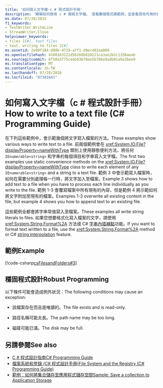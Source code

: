 ```yaml
---
title: '如何寫入文字檔-c # 程式設計手冊'
description: '瞭解如何使用 c # 撰寫文字檔。 查看數個程式碼範例，並查看其他可用的資源。'
ms.date: 07/20/2015
f1_keywords:
- TextWriter.WriteLine
- StreamWriter.Close
helpviewer_keywords:
- files [C#], text files
- text, writing to files [C#]
ms.assetid: 2e99f184-d88b-4719-a7f1-d9ec482aa809
ms.openlocfilehash: 4108163121d56268b810121ca3ae2b2c1338aeab
ms.sourcegitcommit: 6f58a5f75ceeb936f8ee5b786e9adb81a9a3bee9
ms.translationtype: MT
ms.contentlocale: zh-TW
ms.lasthandoff: 07/28/2020
ms.locfileid: "87301641"
---
```

# <a name="how-to-write-to-a-text-file-c-programming-guide"></a><span data-ttu-id="a838f-104">如何寫入文字檔（c # 程式設計手冊）</span><span class="sxs-lookup"><span data-stu-id="a838f-104">How to write to a text file (C# Programming Guide)</span></span>
<span data-ttu-id="a838f-105">在下列這些範例中，會示範幾個將文字寫入檔案的方法。</span><span class="sxs-lookup"><span data-stu-id="a838f-105">These examples show various ways to write text to a file.</span></span> <span data-ttu-id="a838f-106">前兩個範例會在 <xref:System.IO.File?displayProperty=nameWithType> 類別上使用靜態便利方法，將任何 `IEnumerable<string>` 和字串的每個項目和字串寫入文字檔。</span><span class="sxs-lookup"><span data-stu-id="a838f-106">The first two examples use static convenience methods on the <xref:System.IO.File?displayProperty=nameWithType> class to write each element of any `IEnumerable<string>` and a string to a text file.</span></span> <span data-ttu-id="a838f-107">範例 3 中會示範寫入檔案時，如何在需要分別處理每一行時，將文字加入至檔案。</span><span class="sxs-lookup"><span data-stu-id="a838f-107">Example 3 shows how to add text to a file when you have to process each line individually as you write to the file.</span></span> <span data-ttu-id="a838f-108">範例 1-3 會覆寫檔案中所有現有的內容，但是範例 4 將示範如何將文字附加至現有的檔案。</span><span class="sxs-lookup"><span data-stu-id="a838f-108">Examples 1-3 overwrite all existing content in the file, but example 4 shows you how to append text to an existing file.</span></span>  
  
 <span data-ttu-id="a838f-109">這些範例全都會將字串常值寫入至檔案。</span><span class="sxs-lookup"><span data-stu-id="a838f-109">These examples all write string literals to files.</span></span> <span data-ttu-id="a838f-110">如果您想要格式化寫入檔案的文字，請使用 <xref:System.String.Format%2A> 方法或 C# [字串內插補點](../../language-reference/tokens/interpolated.md)功能。</span><span class="sxs-lookup"><span data-stu-id="a838f-110">If you want to format text written to a file, use the <xref:System.String.Format%2A> method or C# [string interpolation](../../language-reference/tokens/interpolated.md) feature.</span></span>  
  
## <a name="example"></a><span data-ttu-id="a838f-111">範例</span><span class="sxs-lookup"><span data-stu-id="a838f-111">Example</span></span>  
 [!code-csharp[csFilesandFolders#3](~/samples/snippets/csharp/VS_Snippets_VBCSharp/csFilesAndFolders/CS/FileIteration.cs#3)]  
  
## <a name="robust-programming"></a><span data-ttu-id="a838f-112">穩固程式設計</span><span class="sxs-lookup"><span data-stu-id="a838f-112">Robust Programming</span></span>  
 <span data-ttu-id="a838f-113">以下條件可能會造成例外狀況：</span><span class="sxs-lookup"><span data-stu-id="a838f-113">The following conditions may cause an exception:</span></span>  
  
- <span data-ttu-id="a838f-114">該檔案存在而且是唯讀的。</span><span class="sxs-lookup"><span data-stu-id="a838f-114">The file exists and is read-only.</span></span>  
  
- <span data-ttu-id="a838f-115">路徑名稱可能太長。</span><span class="sxs-lookup"><span data-stu-id="a838f-115">The path name may be too long.</span></span>  
  
- <span data-ttu-id="a838f-116">磁碟可能已滿。</span><span class="sxs-lookup"><span data-stu-id="a838f-116">The disk may be full.</span></span>  
  
## <a name="see-also"></a><span data-ttu-id="a838f-117">另請參閱</span><span class="sxs-lookup"><span data-stu-id="a838f-117">See also</span></span>

- [<span data-ttu-id="a838f-118">C # 程式設計指南</span><span class="sxs-lookup"><span data-stu-id="a838f-118">C# Programming Guide</span></span>](../index.md)
- [<span data-ttu-id="a838f-119">檔案系統和登錄 (C# 程式設計手冊)</span><span class="sxs-lookup"><span data-stu-id="a838f-119">File System and the Registry (C# Programming Guide)</span></span>](./index.md)
- [<span data-ttu-id="a838f-120">範例：如何將集合儲存至應用程式儲存空間</span><span class="sxs-lookup"><span data-stu-id="a838f-120">Sample: Save a collection to Application Storage</span></span>](https://code.msdn.microsoft.com/CSWinStoreAppSaveCollection-bed5d6e6)
